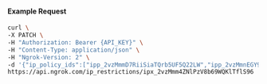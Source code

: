 <!-- Code generated for API Clients. DO NOT EDIT. -->
#### Example Request
```bash
curl \
-X PATCH \
-H "Authorization: Bearer {API_KEY}" \
-H "Content-Type: application/json" \
-H "Ngrok-Version: 2" \
-d '{"ip_policy_ids":["ipp_2vzMmmD7RiiSiaTQrb5UF5Q22LW","ipp_2vzMmnEGY9ZVVj8vlO8rHfhAjhP"]}' \
https://api.ngrok.com/ip_restrictions/ipx_2vzMmm4ZNlPzV8b69WQKlTflS96
